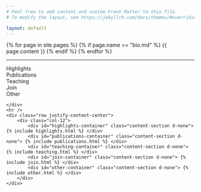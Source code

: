 ```yaml
---
# Feel free to add content and custom Front Matter to this file.
# To modify the layout, see https://jekyllrb.com/docs/themes/#overriding-theme-defaults

layout: default
---
```

<div class="col-10 col-lg-6">
    <div class="row justify-content-center my-2">
        <div class="col-12 bio">
            {% for page in site.pages %}
                {% if page.name == "bio.md" %}
                    {{ page.content }}
                {% endif %}
            {% endfor %}
        </div>
    </div>
    <hr />
    <div class="row justify-content-center links text-center my-2">
        <div class="col-auto">
            <a data-target="highlights" class="content-button">Highlights</a>
        </div>
        <div class="col-auto">
            <a data-target="publications" class="content-button">Publications</a>
        </div>
        <div class="col-auto">
            <a data-target="teaching" class="content-button">Teaching</a>
        </div>
        <div class="col-auto">
            <a data-target="join" class="content-button">Join</a>
        </div>
        <div class="col-auto">
            <a data-target="other" class="content-button">Other</a>
        </div>
        
    </div>
    <hr />
    <div class="row justify-content-center">
        <div class="col-12">
            <div id="highlights-container" class="content-section d-none"> {% include highlights.html %} </div>
            <div id="publications-container" class="content-section d-none"> {% include publications.html %} </div>
            <div id="teaching-container" class="content-section d-none"> {% include teaching.html %} </div>
            <div id="join-container" class="content-section d-none"> {% include join.html %} </div>
            <div id="other-container" class="content-section d-none"> {% include other.html %} </div>
        </div>
    </div>
</div>
